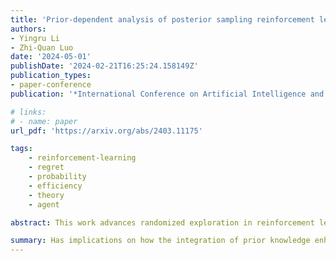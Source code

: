 ```yaml
---
title: 'Prior-dependent analysis of posterior sampling reinforcement learning with function approximation'
authors:
- Yingru Li
- Zhi-Quan Luo
date: '2024-05-01'
publishDate: '2024-02-21T16:25:24.158149Z'
publication_types:
- paper-conference
publication: '*International Conference on Artificial Intelligence and Statistics (**AISTATS**)*'

# links:
# - name: paper
url_pdf: 'https://arxiv.org/abs/2403.11175'

tags:
    - reinforcement-learning
    - regret
    - probability
    - efficiency
    - theory
    - agent

abstract: This work advances randomized exploration in reinforcement learning (RL) with function approximation modeled by linear mixture MDPs. We establish the first prior-dependent Bayesian regret bound for RL with function approximation; and refine the Bayesian regret analysis for posterior sampling reinforcement learning (PSRL), presenting an upper bound of $\tilde{\mathcal{O}}(d\sqrt{H^3 T \log T})$, where $d$ represents the dimensionality of the transition kernel, $H$ the planning horizon, and $T$ the total number of interactions. This signifies a methodological enhancement by optimizing the $\mathcal{O}(\sqrt{\log T})$ factor over the previous benchmark (Osband and Van Roy, 2014) specified to linear mixture MDPs. Our approach, leveraging a value-targeted model learning perspective, introduces a decoupling argument and a variance reduction technique, moving beyond traditional analyses reliant on confidence sets and concentration inequalities to formalize Bayesian regret bounds more effectively.

summary: Has implications on how the integration of prior knowledge enhances the efficiency of RL agents without extensive online exploration.
---
```


